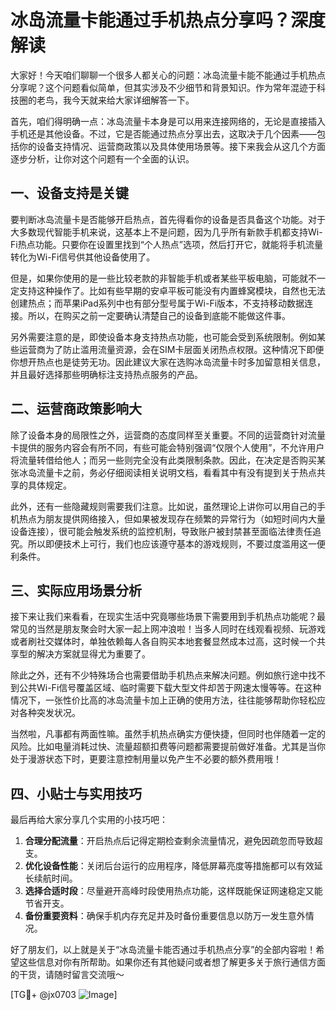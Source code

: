 # 冰岛流量卡能通过手机热点分享吗？深度解读

大家好！今天咱们聊聊一个很多人都关心的问题：冰岛流量卡能不能通过手机热点分享呢？这个问题看似简单，但其实涉及不少细节和背景知识。作为常年混迹于科技圈的老鸟，我今天就来给大家详细解答一下。

首先，咱们得明确一点：冰岛流量卡本身是可以用来连接网络的，无论是直接插入手机还是其他设备。不过，它是否能通过热点分享出去，这取决于几个因素——包括你的设备支持情况、运营商政策以及具体使用场景等。接下来我会从这几个方面逐步分析，让你对这个问题有一个全面的认识。

## 一、设备支持是关键

要判断冰岛流量卡是否能够开启热点，首先得看你的设备是否具备这个功能。对于大多数现代智能手机来说，这基本上不是问题，因为几乎所有新款手机都支持Wi-Fi热点功能。只要你在设置里找到“个人热点”选项，然后打开它，就能将手机流量转化为Wi-Fi信号供其他设备使用了。

但是，如果你使用的是一些比较老款的非智能手机或者某些平板电脑，可能就不一定支持这种操作了。比如有些早期的安卓平板可能没有内置蜂窝模块，自然也无法创建热点；而苹果iPad系列中也有部分型号属于Wi-Fi版本，不支持移动数据连接。所以，在购买之前一定要确认清楚自己的设备到底能不能做这件事。

另外需要注意的是，即使设备本身支持热点功能，也可能会受到系统限制。例如某些运营商为了防止滥用流量资源，会在SIM卡层面关闭热点权限。这种情况下即便你想开热点也是徒劳无功。因此建议大家在选购冰岛流量卡时多加留意相关信息，并且最好选择那些明确标注支持热点服务的产品。

## 二、运营商政策影响大

除了设备本身的局限性之外，运营商的态度同样至关重要。不同的运营商针对流量卡提供的服务内容会有所不同，有些可能会特别强调“仅限个人使用”，不允许用户将流量转借给他人；而另一些则完全没有此类限制条款。因此，在决定是否购买某张冰岛流量卡之前，务必仔细阅读相关说明文档，看看其中有没有提到关于热点共享的具体规定。

此外，还有一些隐藏规则需要我们注意。比如说，虽然理论上讲你可以用自己的手机热点为朋友提供网络接入，但如果被发现存在频繁的异常行为（如短时间内大量设备连接），很可能会触发系统的监控机制，导致账户被封禁甚至面临法律责任追究。所以即便技术上可行，我们也应该遵守基本的游戏规则，不要过度滥用这一便利条件。

## 三、实际应用场景分析

接下来让我们来看看，在现实生活中究竟哪些场景下需要用到手机热点功能呢？最常见的当然是朋友聚会时大家一起上网冲浪啦！当多人同时在线观看视频、玩游戏或者刷社交媒体时，单独依赖每人各自购买本地套餐显然成本过高，这时候一个共享型的解决方案就显得尤为重要了。

除此之外，还有不少特殊场合也需要借助手机热点来解决问题。例如旅行途中找不到公共Wi-Fi信号覆盖区域、临时需要下载大型文件却苦于网速太慢等等。在这种情况下，一张性价比高的冰岛流量卡加上正确的使用方法，往往能够帮助你轻松应对各种突发状况。

当然啦，凡事都有两面性嘛。虽然手机热点确实方便快捷，但同时也伴随着一定的风险。比如电量消耗过快、流量超额扣费等问题都需要提前做好准备。尤其是当你处于漫游状态下时，更要注意控制用量以免产生不必要的额外费用哦！

## 四、小贴士与实用技巧

最后再给大家分享几个实用的小技巧吧：

1. **合理分配流量**：开启热点后记得定期检查剩余流量情况，避免因疏忽而导致超支。
2. **优化设备性能**：关闭后台运行的应用程序，降低屏幕亮度等措施都可以有效延长续航时间。
3. **选择合适时段**：尽量避开高峰时段使用热点功能，这样既能保证网速稳定又能节省开支。
4. **备份重要资料**：确保手机内存充足并及时备份重要信息以防万一发生意外情况。

好了朋友们，以上就是关于“冰岛流量卡能否通过手机热点分享”的全部内容啦！希望这些信息对你有所帮助。如果你还有其他疑问或者想了解更多关于旅行通信方面的干货，请随时留言交流哦～

[TG💪+ @jx0703 ![Image](https://github.com/user-attachments/assets/dbca1d08-cadb-493c-b0ec-ad6f7a83f270)]